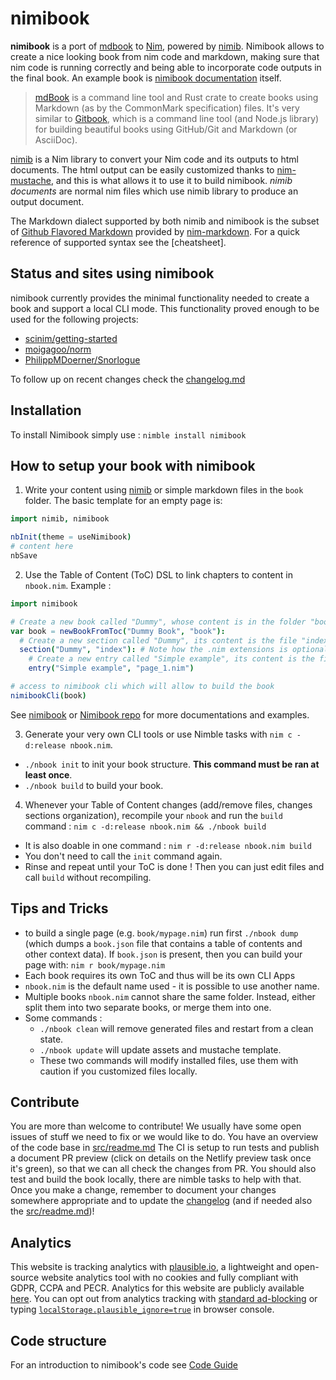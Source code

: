 # nimibook

**nimibook** is a port of [mdbook] to [Nim], powered by [nimib].
Nimibook allows to create a nice looking book from nim code and markdown,
making sure that nim code is running correctly and being able to incorporate code outputs in the final book.
An example book is [nimibook documentation][nimibook] itself.

> [mdBook] is a command line tool and Rust crate to create books
> using Markdown (as by the CommonMark specification) files.
> It's very similar to [Gitbook], which is a command line tool (and Node.js library)
> for building beautiful books using GitHub/Git and Markdown (or AsciiDoc).

[nimib] is a Nim library to convert your Nim code and its outputs to html documents.
The html output can be easily customized thanks to [nim-mustache],
and this is what allows it to use it to build nimibook.
_nimib documents_ are normal nim files which use nimib library to produce an output document.

The Markdown dialect supported by both nimib and nimibook is the subset of [Github Flavored Markdown][GFM]
provided by [nim-markdown]. For a quick reference of supported syntax see the [cheatsheet].

## Status and sites using nimibook

nimibook currently provides the minimal functionality needed to create a book and support a local CLI mode.
This functionality proved enough to be used for the following projects:

- [scinim/getting-started](https://scinim.github.io/getting-started/)
- [moigagoo/norm](https://norm.nim.town)
- [PhilippMDoerner/Snorlogue](https://philippmdoerner.github.io/Snorlogue/bookCompiled/)

To follow up on recent changes check the [changelog.md](changelog.md)

## Installation

To install Nimibook simply use : `nimble install nimibook`

## How to setup your book with nimibook

1. Write your content using [nimib] or simple markdown files in the `book` folder.
   The basic template for an empty page is:
```nim
import nimib, nimibook

nbInit(theme = useNimibook)
# content here
nbSave
```

2. Use the Table of Content (ToC) DSL to link chapters to content in `nbook.nim`.
Example : 
```nim
import nimibook

# Create a new book called "Dummy", whose content is in the folder "book"
var book = newBookFromToc("Dummy Book", "book"):
  # Create a new section called "Dummy", its content is the file "index.nim"
  section("Dummy", "index"): # Note how the .nim extensions is optional
    # Create a new entry called "Simple example", its content is the file "page_1.nim"
    entry("Simple example", "page_1.nim")

# access to nimibook cli which will allow to build the book
nimibookCli(book)
```
See [nimibook] or [Nimibook repo](https://github.com/pietroppeter/nimibook
) for more documentations and examples.

3. Generate your very own CLI tools or use Nimble tasks with `nim c -d:release nbook.nim`.
  * `./nbook init` to init your book structure. **This command must be ran at least once**. 
  * `./nbook build` to build your book.

4. Whenever your Table of Content changes (add/remove files, changes sections organization), recompile your `nbook` and run the `build` command : `nim c -d:release nbook.nim && ./nbook build`
  * It is also doable in one command : `nim r -d:release nbook.nim build`
  * You don't need to call the `init` command again.
  * Rinse and repeat until your ToC is done ! Then you can just edit files and call `build` without recompiling.

## Tips and Tricks 

* to build a single page (e.g. `book/mypage.nim`) run first `./nbook dump`
(which dumps a `book.json` file that contains a table of contents and other context data).
If `book.json` is present, then you can build your page with: `nim r book/mypage.nim`
* Each book requires its own ToC and thus will be its own CLI Apps
* `nbook.nim` is the default name used - it is possible to use another name.
* Multiple books `nbook.nim` cannot share the same folder. Instead, either split them into two separate books, or merge them into one.
* Some commands : 
  * `./nbook clean` will remove generated files and restart from a clean state.
  * `./nbook update` will update assets and mustache template.
  * These two commands will modify installed files, use them with caution if you customized files locally.

## Contribute

You are more than welcome to contribute!
We usually have some open issues of stuff we need to fix or we would like to do.
You have an overview of the code base in [src/readme.md](src/readme.md)
The CI is setup to run tests and publish a document PR preview
(click on details on the Netlify preview task once it's green),
so that we can all check the changes from PR.
You should also test and build the book locally, there are nimble tasks
to help with that.
Once you make a change, remember to document your changes somewhere appropriate
and to update the [changelog](changelog.md)
(and if needed also the [src/readme.md](src/readme.md))! 

## Analytics

This website is tracking analytics with [plausible.io](https://plausible.io/index.html), a lightweight and open-source website analytics tool with no cookies and fully compliant with GDPR, CCPA and PECR.
Analytics for this website are publicly available [here](https://plausible.io/pietroppeter.github.io%2Fnimibook). You can opt out from analytics tracking with [standard ad-blocking](https://plausible.io/docs/excluding) or typing [`localStorage.plausible_ignore=true`](https://plausible.io/docs/excluding-localstorage) in browser console.

<!--refs-->
[mdbook]: https://rust-lang.github.io/mdBook/index.html
[Nim]: https://nim-lang.org/
[nimib]: https://pietroppeter.github.io/nimib/
[Gitbook]: https://github.com/GitbookIO/gitbook
[nim-mustache]: https://github.com/soasme/nim-mustache
[nimibook]: https://pietroppeter.github.io/nimibook/
[GFM]: https://github.github.com/gfm/
[nim-markdown]: https://github.com/soasme/nim-markdown

<!--SKIP
All content before this sign is replicated in the Introduction chapter of nimibook documentation
-->

## Code structure

For an introduction to nimibook's code see [Code Guide](src/readme.md)
